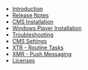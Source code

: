 * [Introduction](index.html)<nonwhite>
* [Release Notes](release_notes.html)</nonwhite>
* [CMS Installation](install_cms.html)
* [Windows Player Installation](install_windows_client.html)
* [Troubleshooting](troubleshooting.html)
* [CMS Settings](cms_settings.html)
* [XTR - Routine Tasks](xtr.html)
* [XMR - Push Messaging](xmr.html)
* [Licenses](licence_information.html)